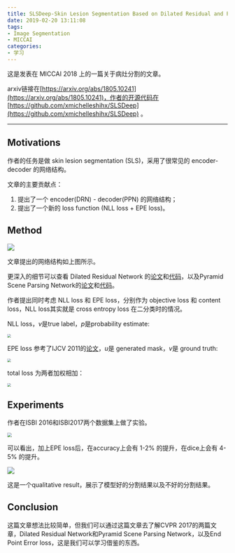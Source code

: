 ```yaml
---
title: SLSDeep-Skin Lesion Segmentation Based on Dilated Residual and Pyramid Pooling Networks 论文解读
date: 2019-02-20 13:11:08
tags: 
- Image Segmentation
- MICCAI
categories: 
- 学习
---
```


这是发表在 MICCAI 2018 上的一篇关于病灶分割的文章。

arxiv链接在[https://arxiv.org/abs/1805.10241](https://arxiv.org/abs/1805.10241)，作者的开源代码在 [https://github.com/xmichelleshihx/SLSDeep](https://github.com/xmichelleshihx/SLSDeep) 。

<!-- more -->

-----

## Motivations

作者的任务是做 skin lesion segmentation (SLS)，采用了很常见的 encoder-decoder 的网络结构。

文章的主要贡献点：

1. 提出了一个 encoder(DRN) - decoder(PPN) 的网络结构；
2. 提出了一个新的 loss function (NLL loss + EPE loss)。

## Method

<img src="image1.png" style="zoom:100%" />

文章提出的网络结构如上图所示。

更深入的细节可以查看 Dilated Residual Network 的[论文](http://openaccess.thecvf.com/content_cvpr_2017/papers/Yu_Dilated_Residual_Networks_CVPR_2017_paper.pdf)和[代码](https://github.com/fyu/drn/blob/master/drn.py)，以及Pyramid Scene Parsing Network的[论文](https://arxiv.org/pdf/1612.01105.pdf)和[代码](https://github.com/Lextal/pspnet-pytorch)。

作者提出同时考虑 NLL loss 和 EPE loss，分别作为 objective loss 和 content loss，NLL loss其实就是 cross entropy loss 在二分类时的情况。

NLL loss，$v$是true label，$p$是probability estimate:

<img src="image2.png" style="zoom:50%" />

EPE loss 参考了IJCV 2011的[论文](http://vision.middlebury.edu/flow/floweval-ijcv2011.pdf)，$u$是 generated mask，$v$是 ground truth:

<img src="image3.png" style="zoom:50%" />

total loss 为两者加权相加：

<img src="image4.png" style="zoom:50%" />

## Experiments

作者在ISBI 2016和ISBI2017两个数据集上做了实验。

<img src="image5.png" style="zoom:60%" />

可以看出，加上EPE loss后，在accuracy上会有 1-2% 的提升，在dice上会有 4-5% 的提升。

<img src="image6.png" style="zoom:100%" />

这是一个qualitative result，展示了模型好的分割结果以及不好的分割结果。

## Conclusion

这篇文章想法比较简单，但我们可以通过这篇文章去了解CVPR 2017的两篇文章，Dilated Residual Network和Pyramid Scene Parsing Network，以及End Point Error loss，这是我们可以学习借鉴的东西。

